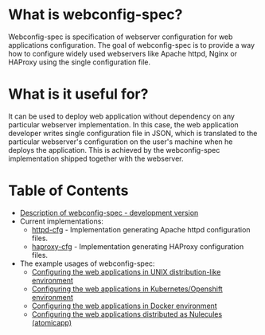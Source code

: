 # What is webconfig-spec?
Webconfig-spec is specification of webserver configuration for web applications configuration. The goal of webconfig-spec is to provide a way how to configure widely used webservers like Apache httpd, Nginx or HAProxy using the single configuration file.

# What is it useful for?

It can be used to deploy web application without dependency on any particular webserver implementation. In this case, the web application developer writes single configuration file in JSON, which is translated to the particular webserver's configuration on the user's machine when he deploys the application. This is achieved by the webconfig-spec implementation shipped together with the webserver.

# Table of Contents

  * [Description of webconfig-spec - development version](dev/README.md)
  * Current implementations:
    * [httpd-cfg](httpd-cfg.md) - Implementation generating Apache httpd configuration files.
    * [haproxy-cfg](haproxy-cfg.md) - Implementation generating HAProxy configuration files.
  * The example usages of webconfig-spec:
    * [Configuring the web applications in UNIX distribution-like environment](example-distro.md)
    * [Configuring the web applications in Kubernetes/Openshift environment](example-kubernetes-openshift.md)
    * [Configuring the web applications in Docker environment](example-docker.md)
    * [Configuring the web applications distributed as Nulecules (atomicapp)](example-nulecule.md)
